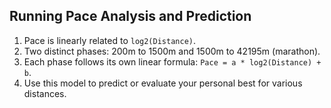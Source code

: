 ## Running Pace Analysis and Prediction
1. Pace is linearly related to `log2(Distance)`.
2. Two distinct phases: 200m to 1500m and 1500m to 42195m (marathon).
3. Each phase follows its own linear formula: `Pace = a * log2(Distance) + b`.
4. Use this model to predict or evaluate your personal best for various distances.